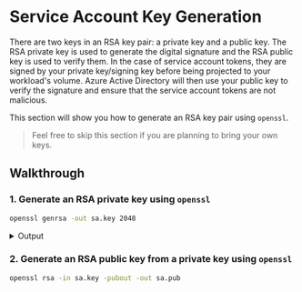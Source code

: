 # Service Account Key Generation

<!-- toc -->

There are two keys in an RSA key pair: a private key and a public key. The RSA private key is used to generate the digital signature and the RSA public key is used to verify them. In the case of service account tokens, they are signed by your private key/signing key before being projected to your workload's volume. Azure Active Directory will then use your public key to verify the signature and ensure that the service account tokens are not malicious.

This section will show you how to generate an RSA key pair using `openssl`.

> Feel free to skip this section if you are planning to bring your own keys.

## Walkthrough

### 1. Generate an RSA private key using `openssl`

```bash
openssl genrsa -out sa.key 2048
```

<details>
<summary>Output</summary>

```bash
Generating RSA private key, 2048 bit long modulus
.............................................+++
.......+++
e is 65537 (0x10001)
```

</details>

### 2. Generate an RSA public key from a private key using `openssl`

```bash
openssl rsa -in sa.key -pubout -out sa.pub
```
